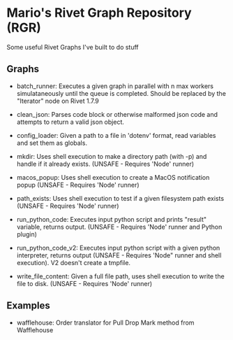 # Mario's Rivet Graph Repository (RGR)
Some useful Rivet Graphs I've built to do stuff


## Graphs

* batch_runner: Executes a given graph in parallel with n max workers simulataneously until the queue is completed. Should be replaced by the "Iterator" node on Rivet 1.7.9

* clean_json: Parses code block or otherwise malformed json code and attempts to return a valid json object.

* config_loader: Given a path to a file in 'dotenv' format, read variables and set them as globals.

* mkdir: Uses shell execution to make a directory path (with -p) and handle if it already exists. (UNSAFE - Requires 'Node' runner)

* macos_popup: Uses shell execution to create a MacOS notification popup (UNSAFE - Requires 'Node' runner)

* path_exists: Uses shell execution to test if a given filesystem path exists (UNSAFE - Requires 'Node' runner)
  
* run_python_code: Executes input python script and prints "result" variable, returns output. (UNSAFE - Requires 'Node' runner and Python plugin)
  
* run_python_code_v2: Executes input python script with a given python interpreter, returns output (UNSAFE - Requires 'Node" runner and shell execution). V2 doesn't create a tmpfile.

* write_file_content: Given a full file path, uses shell execution to write the file to disk. (UNSAFE - Requires 'Node' runner)

## Examples

* wafflehouse: Order translator for Pull Drop Mark method from Wafflehouse
